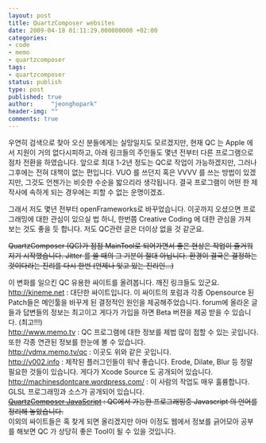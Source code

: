 ```yaml
---
layout: post
title: QuartzComposer websites
date: 2009-04-18 01:11:29.000000000 +02:00
categories:
- code
- memo
- quartzcomposer
tags:
- quartzcomposer
status: publish
type: post
published: true
author:     "jeonghopark"
header-img: ""
comments: true
---
```

우연히 검색으로 찾아 오신 분들에게는 실망일지도 모르겠지만,
현재 QC 는 Apple 에서 지원이 거의 없다시피하고, 아래 링크들의 주인들도 몇년 전부터 다른 프로그램으로 점차 전환을 하였습니다.
앞으로 최대 1-2년 정도는 QC로 작업이 가능하겠지만, 그러나 그후에는 전혀 대책이 없는 편입니다. VUO 를 쓰던지 혹은 VVVV 를 쓰는 방법이 있겠지만, 그것도 언젠가는 비슷한 수순을 밟으리라 생각됩니다. 결국 프로그램이 어떤 한 제작사에 속하게 되는 경우에는 피할 수 없는 운명이겠죠.

그래서 저도 몇년 전부터 openFrameworks로 바꾸었습니다.
이곳까지 오셨으면 프로그래밍에 대한 관심이 있으실 법 하니, 한번쯤 Creative Coding 에 대한 관심을 가져 보는 것도 좋을 듯 합니다.
저도 QC관련 글은 더이상 없을 것 같군요.

~~QuartzComposer (QC)가 점점 MainTool로 되어가면서 좋은 현상은 작업이 즐거워 지기 시작했습니다.
Jitter 를 쓸 때의 그 기분이 절대 아닙니다.
환경이 결국은 결정하는 것이다라는 진리를 다시 한번 (언제나 잊고 있는 진리인...)~~    

이 변화를 일으킨 QC 유용한 싸이트를 올려봅니다. 깨진 링크들도 있군요.    
<a href="http://kineme.net/">http://kineme.net</a> : 대단한 싸이트입니다. 이 싸이트의 포럼과 각종 Opensource 된 Patch들은 메인툴을 바꾸게 된 결정적인 원인을 제공해주었습니다. forum에 올라온 글들과 답변들의 정보는 최고이고 게다가 가입을 하면 Beta 버젼을 제공 받을 수 있습니다. (최고!!!)    
<a href="http://www.memo.tv/">http://www.memo.tv</a> : QC 프로그램에 대한 정보를 제법 많이 접할 수 있는 곳입니다. 또한 각종 연관된 정보를 한눈에 볼 수 있습니다.    
<a href="http://vdmx.memo.tv/qc">http://vdmx.memo.tv/qc</a> : 이곳도 위와 같은 곳입니다.    
<a href="http://002.vade.info/">http://v002.info</a> : 제작된 플러그인들이 워낙 좋습니다. Erode, Dilate, Blur 등 정말 필요한 것들이 있습니다. 게다가 Xcode Source 도 공개되어 있습니다.    
<a href="http://machinesdontcare.wordpress.com/">http://machinesdontcare.wordpress.com/</a> : 이 사람의 작업도 매우 훌륭합니다. GLSL 프로그래밍과 소스가 공개되어 있습니다.    
<del datetime="2014-05-07T10:08:23+00:00"><a href="http://www.cybero.co.uk/QuartzComposerJavaScriptGuide-Eng/index.html">QuartzComposer JavaScript</a> : QC에서 가능한 프로그래밍중 Javascript 의 언어를 정리해 놓았습니다.</del>    
이외의 싸이트들은 혹 찾게 되면 올리겠지만 아마 이정도 웹에서 정보를 긁어모아 공부를 해보면 QC 가 상당히 좋은 Tool이 될 수 있을 것입니다.
